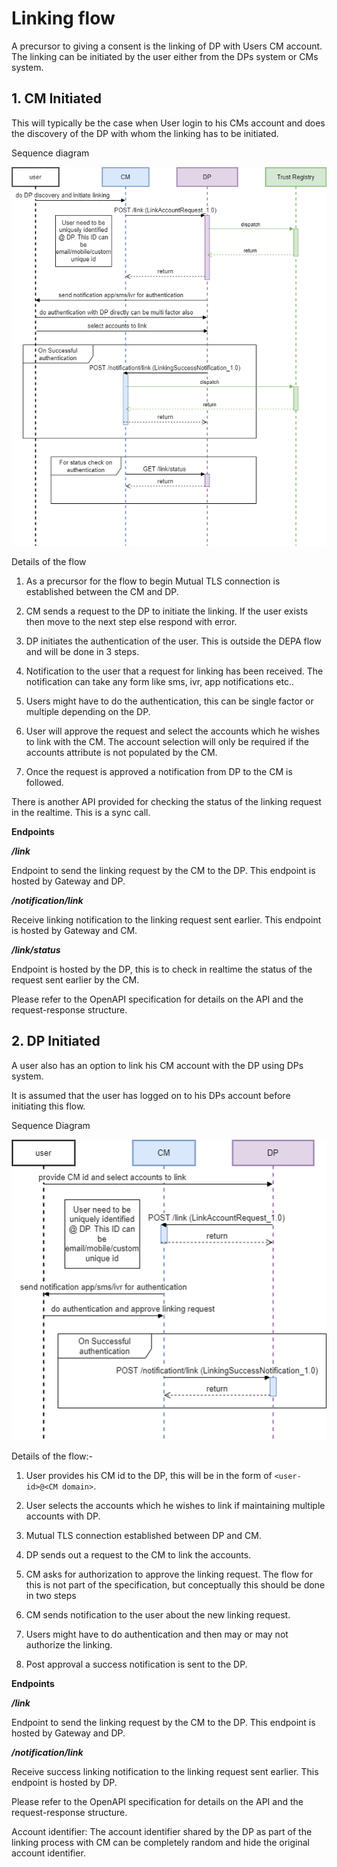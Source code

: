 # Linking flow
A precursor to giving a consent is the linking of DP with Users CM account. The linking can be initiated by the user either from the DPs system or CMs system.

## 1.  CM Initiated

This will typically be the case when User login to his CMs account and does the discovery of the DP with whom the linking has to be initiated.
  
Sequence diagram

![accountLinking-CMSide](/seqDiagram/accountLinking-CMSide.png "accountLinking-CMSide")

Details of the flow

1. As a precursor for the flow to begin Mutual TLS connection is established between the CM and DP.

2. CM sends a request to the DP to initiate the linking. If the user exists then move to the next step else respond with error.

3. DP initiates the authentication of the user. This is outside the DEPA flow and will be done in 3 steps.

1. Notification to the user that a request for linking has been received. The notification can take any form like sms, ivr, app notifications etc..

2. Users might have to do the authentication, this can be single factor or multiple depending on the DP.

3. User will approve the request and select the accounts which he wishes to link with the CM. The account selection will only be required if the accounts attribute is not populated by the CM.

5. Once the request is approved a notification from DP to the CM is followed.

There is another API provided for checking the status of the linking request in the realtime. This is a sync call.

**Endpoints**

***/link***

Endpoint to send the linking request by the CM to the DP. This endpoint is hosted by Gateway and DP.

***/notification/link***

Receive linking notification to the linking request sent earlier. This endpoint is hosted by Gateway and CM.

***/link/status***

Endpoint is hosted by the DP, this is to check in realtime the status of the request sent earlier by the CM.

Please refer to the OpenAPI specification for details on the API and the request-response structure.

## 2.   DP Initiated

A user also has an option to link his CM account with the DP using DPs system.

It is assumed that the user has logged on to his DPs account before initiating this flow.

Sequence Diagram

![accountLinking-DPSide](/seqDiagram/accountLinking-DPSide.png "accountLinking-DPSide")

Details of the flow:-

1. User provides his CM id to the DP, this will be in the form of `<user-id>@<CM domain>`.

2. User selects the accounts which he wishes to link if maintaining multiple accounts with DP.

3. Mutual TLS connection established between DP and CM.

4. DP sends out a request to the CM to link the accounts.

5. CM asks for authorization to approve the linking request. The flow for this is not part of the specification, but conceptually this should be done in two steps

1. CM sends notification to the user about the new linking request.

2. Users might have to do authentication and then may or may not authorize the linking.

7. Post approval a success notification is sent to the DP.

**Endpoints**

***/link***

Endpoint to send the linking request by the CM to the DP. This endpoint is hosted by Gateway and DP.

***/notification/link***

Receive success linking notification to the linking request sent earlier. This endpoint is hosted by DP.

Please refer to the OpenAPI specification for details on the API and the request-response structure.

Account identifier: The account identifier shared by the DP as part of the linking process with CM can be completely random and hide the original account identifier.
